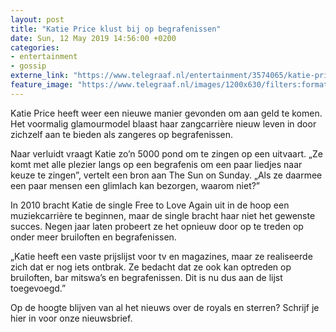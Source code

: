 ```yaml
---
layout: post
title: "Katie Price klust bij op begrafenissen"
date: Sun, 12 May 2019 14:56:00 +0200
categories: 
- entertainment 
- gossip 
externe_link: "https://www.telegraaf.nl/entertainment/3574065/katie-price-klust-bij-op-begrafenissen"
feature_image: "https://www.telegraaf.nl/images/1200x630/filters:format(jpeg):quality(80)/cdn-kiosk-api.telegraaf.nl/80a9c780-74b5-11e9-9e65-0217670beecd.jpg"
---
```


<p class="intro">Katie Price heeft weer een nieuwe manier gevonden om aan geld te komen. Het voormalig glamourmodel blaast haar zangcarrière nieuw leven in door zichzelf aan te bieden als zangeres op begrafenissen.</p> <p>Naar verluidt vraagt Katie zo’n 5000 pond om te zingen op een uitvaart. „Ze komt met alle plezier langs op een begrafenis om een paar liedjes naar keuze te zingen”, vertelt een bron aan The Sun on Sunday. „Als ze daarmee een paar mensen een glimlach kan bezorgen, waarom niet?”</p><p>In 2010 bracht Katie de single Free to Love Again uit in de hoop een muziekcarrière te beginnen, maar de single bracht haar niet het gewenste succes. Negen jaar laten probeert ze het opnieuw door op te treden op onder meer bruiloften en begrafenissen.</p><p>„Katie heeft een vaste prijslijst voor tv en magazines, maar ze realiseerde zich dat er nog iets ontbrak. Ze bedacht dat ze ook kan optreden op bruiloften, bar mitswa’s en begrafenissen. Dit is nu dus aan de lijst toegevoegd.”</p><p>Op de hoogte blijven van al het nieuws over de royals en sterren? Schrijf je hier in voor onze nieuwsbrief.</p>
